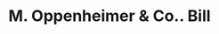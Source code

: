 ---
doi: 10.7916/D8VT346J
date_other: '1890'
date_other_textual: 1890-1899
form: printed ephemera
genre:
- Invoices
name:
- M. Oppenheimer & Co.
object_in_context_url: https://biggert.cul.columbia.edu/items/view/ave_biggert_01482
subject_hierarchical_geographic:
- Pittsburgh, Pennsylvania, United States
subject_name:
- M. Oppenheimer & Co.
title: M. Oppenheimer & Co.. Bill
sort_title: M. Oppenheimer & Co.. Bill
call_number: ave_biggert_01482
coordinates:
- 40.439722222222215,-79.97638888888889
pid: ave_biggert_01482
identifiers: ave_biggert_01482
thumbnail: https://derivativo-3.library.columbia.edu/iiif/2/ldpd:344015/full/!256,256/0/native.jpg
permalink: "/biggert/ave_biggert_01482/"
layout: iiif-image-page
---